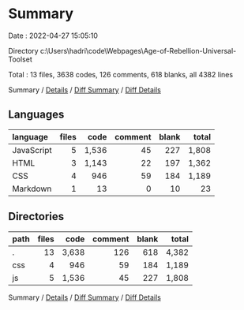 # Summary

Date : 2022-04-27 15:05:10

Directory c:\Users\hadri\code\Webpages\Age-of-Rebellion-Universal-Toolset

Total : 13 files,  3638 codes, 126 comments, 618 blanks, all 4382 lines

Summary / [Details](details.md) / [Diff Summary](diff.md) / [Diff Details](diff-details.md)

## Languages
| language | files | code | comment | blank | total |
| :--- | ---: | ---: | ---: | ---: | ---: |
| JavaScript | 5 | 1,536 | 45 | 227 | 1,808 |
| HTML | 3 | 1,143 | 22 | 197 | 1,362 |
| CSS | 4 | 946 | 59 | 184 | 1,189 |
| Markdown | 1 | 13 | 0 | 10 | 23 |

## Directories
| path | files | code | comment | blank | total |
| :--- | ---: | ---: | ---: | ---: | ---: |
| . | 13 | 3,638 | 126 | 618 | 4,382 |
| css | 4 | 946 | 59 | 184 | 1,189 |
| js | 5 | 1,536 | 45 | 227 | 1,808 |

Summary / [Details](details.md) / [Diff Summary](diff.md) / [Diff Details](diff-details.md)